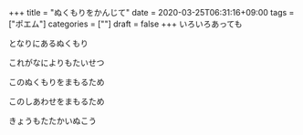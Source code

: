 +++
title = "ぬくもりをかんじて"
date = 2020-03-25T06:31:16+09:00
tags = ["ポエム"]
categories = [""]
draft = false
+++
いろいろあっても

となりにあるぬくもり

これがなによりもたいせつ

このぬくもりをまもるため

このしあわせをまもるため

きょうもたたかいぬこう

